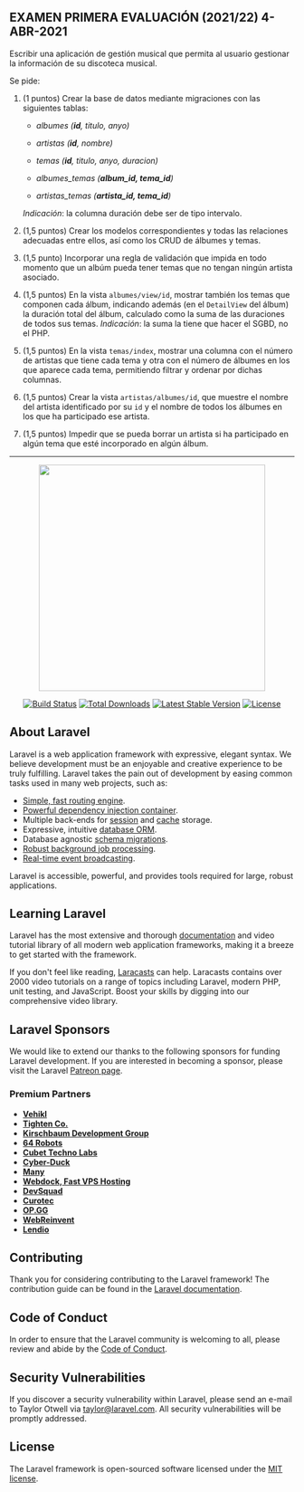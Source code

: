 ## EXAMEN PRIMERA EVALUACIÓN (2021/22) 4-ABR-2021
Escribir una aplicación de gestión musical que permita al usuario gestionar la información de su discoteca musical.

Se pide:

1. (1 puntos) Crear la base de datos mediante migraciones con las siguientes tablas:

    - *albumes (**id**, titulo, anyo)*

    - *artistas (**id**, nombre)*

    - *temas (**id**, titulo, anyo, duracion)*

    - *albumes_temas (**album_id, tema_id**)*

    - *artistas_temas (**artista_id, tema_id**)*

    *Indicación*: la columna duración debe ser de tipo intervalo.

2. (1,5 puntos) Crear los modelos correspondientes y todas las relaciones adecuadas entre ellos, así como los CRUD de álbumes y temas.
3. (1,5 punto) Incorporar una regla de validación que impida en todo momento que un albúm pueda tener temas que no tengan ningún artista asociado.
4. (1,5 puntos) En la vista `albumes/view/id`, mostrar también los temas que componen cada álbum, indicando además (en el `DetailView` del álbum) la duración total del álbum, calculado como la suma de las duraciones de todos sus temas. *Indicación*: la suma la tiene que hacer el SGBD, no el PHP.
5. (1,5 puntos) En la vista `temas/index`, mostrar una columna con el número de artistas que tiene cada tema y otra con el número de álbumes en los que aparece cada tema, permitiendo filtrar y ordenar por dichas columnas.
6. (1,5 puntos) Crear la vista `artistas/albumes/id`, que muestre el nombre del artista identificado por su `id` y el nombre de todos los álbumes en los que ha participado ese artista.
7. (1,5 puntos) Impedir que se pueda borrar un artista si ha participado en algún tema que esté incorporado en algún álbum.

---

<p align="center"><a href="https://laravel.com" target="_blank"><img src="https://raw.githubusercontent.com/laravel/art/master/logo-lockup/5%20SVG/2%20CMYK/1%20Full%20Color/laravel-logolockup-cmyk-red.svg" width="400"></a></p>

<p align="center">
<a href="https://travis-ci.org/laravel/framework"><img src="https://travis-ci.org/laravel/framework.svg" alt="Build Status"></a>
<a href="https://packagist.org/packages/laravel/framework"><img src="https://img.shields.io/packagist/dt/laravel/framework" alt="Total Downloads"></a>
<a href="https://packagist.org/packages/laravel/framework"><img src="https://img.shields.io/packagist/v/laravel/framework" alt="Latest Stable Version"></a>
<a href="https://packagist.org/packages/laravel/framework"><img src="https://img.shields.io/packagist/l/laravel/framework" alt="License"></a>
</p>

## About Laravel

Laravel is a web application framework with expressive, elegant syntax. We believe development must be an enjoyable and creative experience to be truly fulfilling. Laravel takes the pain out of development by easing common tasks used in many web projects, such as:

- [Simple, fast routing engine](https://laravel.com/docs/routing).
- [Powerful dependency injection container](https://laravel.com/docs/container).
- Multiple back-ends for [session](https://laravel.com/docs/session) and [cache](https://laravel.com/docs/cache) storage.
- Expressive, intuitive [database ORM](https://laravel.com/docs/eloquent).
- Database agnostic [schema migrations](https://laravel.com/docs/migrations).
- [Robust background job processing](https://laravel.com/docs/queues).
- [Real-time event broadcasting](https://laravel.com/docs/broadcasting).

Laravel is accessible, powerful, and provides tools required for large, robust applications.

## Learning Laravel

Laravel has the most extensive and thorough [documentation](https://laravel.com/docs) and video tutorial library of all modern web application frameworks, making it a breeze to get started with the framework.

If you don't feel like reading, [Laracasts](https://laracasts.com) can help. Laracasts contains over 2000 video tutorials on a range of topics including Laravel, modern PHP, unit testing, and JavaScript. Boost your skills by digging into our comprehensive video library.

## Laravel Sponsors

We would like to extend our thanks to the following sponsors for funding Laravel development. If you are interested in becoming a sponsor, please visit the Laravel [Patreon page](https://patreon.com/taylorotwell).

### Premium Partners

- **[Vehikl](https://vehikl.com/)**
- **[Tighten Co.](https://tighten.co)**
- **[Kirschbaum Development Group](https://kirschbaumdevelopment.com)**
- **[64 Robots](https://64robots.com)**
- **[Cubet Techno Labs](https://cubettech.com)**
- **[Cyber-Duck](https://cyber-duck.co.uk)**
- **[Many](https://www.many.co.uk)**
- **[Webdock, Fast VPS Hosting](https://www.webdock.io/en)**
- **[DevSquad](https://devsquad.com)**
- **[Curotec](https://www.curotec.com/services/technologies/laravel/)**
- **[OP.GG](https://op.gg)**
- **[WebReinvent](https://webreinvent.com/?utm_source=laravel&utm_medium=github&utm_campaign=patreon-sponsors)**
- **[Lendio](https://lendio.com)**

## Contributing

Thank you for considering contributing to the Laravel framework! The contribution guide can be found in the [Laravel documentation](https://laravel.com/docs/contributions).

## Code of Conduct

In order to ensure that the Laravel community is welcoming to all, please review and abide by the [Code of Conduct](https://laravel.com/docs/contributions#code-of-conduct).

## Security Vulnerabilities

If you discover a security vulnerability within Laravel, please send an e-mail to Taylor Otwell via [taylor@laravel.com](mailto:taylor@laravel.com). All security vulnerabilities will be promptly addressed.

## License

The Laravel framework is open-sourced software licensed under the [MIT license](https://opensource.org/licenses/MIT).
